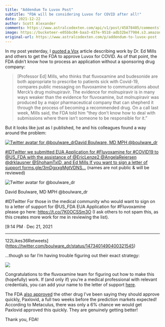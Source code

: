 ```yaml
---
title: "Addendum To Luvox Post"
subtitle: "FDA will be considering Luvox for COVID after all!"
date: 2021-12-22
author: Scott Alexander
comments: https://www.astralcodexten.com/api/v1/post/45878405/comments?&all_comments=true
image: https://bucketeer-e05bbc84-baa3-437e-9518-adb32be77984.s3.amazonaws.com/public/images/00d8895a-b86a-4481-ba1d-017599f676c6_620x413.jpeg
original-url: https://www.astralcodexten.com/p/addendum-to-luvox-post
---
```

In my post yesterday, I [quoted a Vox](https://www.vox.com/future-perfect/22841852/covid-drugs-antibodies-fluvoxamine-molnupiravir-paxlovid) article describing work by Dr. Ed Mills and others to get the FDA to approve Luvox for COVID. As of that point, the FDA didn’t know how to process an application without a sponsoring drug company:

> [Professor Ed] Mills, who thinks that fluvoxamine and budesonide are both appropriate to prescribe to patients sick with Covid-19, compares public messaging on fluvoxamine to communications about Merck’s drug molnupiravir. The evidence for molnupiravir is in many ways weaker than the evidence for fluvoxamine, but molnupiravir was produced by a major pharmaceutical company that can shepherd it through the process of becoming a recommended drug. On a call last week, Mills said, the FDA told him “they don’t know how to deal with submissions where there isn’t someone to be responsible for it.”

But it looks like just as I published, he and his colleagues found a way around the problem:

[![Twitter avatar for @boulware_dr](https://substackcdn.com/image/twitter_name/w_96/boulware_dr.jpg)David Boulware, MD MPH @boulware_dr](https://twitter.com/boulware_dr/status/1473401490400321545)

[#IDTwitter we submitted EUA Application for #Fluvoxamine for #COVID19 to @US_FDA with the assistance of @EricLenze2 @AngelaReiersen @drklausner @ShohamTxID, and Ed Mills If you want to sign a letter of support ](https://twitter.com/boulware_dr/status/1473401490400321545)[forms.gle/3mDgxxgMgtVDNS…](https://forms.gle/3mDgxxgMgtVDNS7e7) (names are not public & will be reviewed) 

![Twitter avatar for @boulware_dr](https://substackcdn.com/image/twitter_name/w_40/boulware_dr.jpg)

David Boulware, MD MPH @boulware_dr

#IDTwitter For those in the medical community who would want to sign on to a letter of support for @US_FDA EUA Application for #Fluvoxamine please go here: https://t.co/7K0OCSSm3O (I ask others to not spam this, as this creates more work for me in reviewing the list).

[9:14 PM ∙ Dec 21, 2021

* * *

122Likes36Retweets](https://twitter.com/boulware_dr/status/1473401490400321545)

…though so far I’m having trouble figuring out their exact strategy:

[![](https://substackcdn.com/image/fetch/w_1456,c_limit,f_auto,q_auto:good,fl_progressive:steep/https%3A%2F%2Fbucketeer-e05bbc84-baa3-437e-9518-adb32be77984.s3.amazonaws.com%2Fpublic%2Fimages%2F2f63d07d-2f75-4d41-9cbf-6832fec8d121_592x235.png)](https://substackcdn.com/image/fetch/f_auto,q_auto:good,fl_progressive:steep/https%3A%2F%2Fbucketeer-e05bbc84-baa3-437e-9518-adb32be77984.s3.amazonaws.com%2Fpublic%2Fimages%2F2f63d07d-2f75-4d41-9cbf-6832fec8d121_592x235.png)

Congratulations to the fluvoxamine team for figuring out how to make this (hopefully) work. If (and only if) you’re a medical professional with relevant credentials, you can add your name to the letter of support [here](https://docs.google.com/forms/d/e/1FAIpQLSc7TATp80UcJiNns1tufyl8G36TQCnib7Sw0vtE2KQ6gAwgmA/viewform).

The FDA [also approved](https://www.contagionlive.com/view/fda-approves-paxlovid) the other drug I’ve been saying they should approve quickly, Paxlovid, a full two weeks before the prediction markets expected! According to Metaculus, there was only a 6% chance we would get Paxlovid approved this quickly. They are genuinely getting better!

Thank you, FDA!

